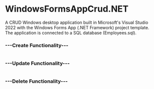 # WindowsFormsAppCrud.NET  
A CRUD Windows desktop application built in Microsoft's Visual Studio 2022 with the Windows Forms App (.NET Framework) project template.  
The application is connected to a SQL database (Employees.sql).

### ---Create Functionality---
![]()  

### ---Update Functionality---
![]()  

### ---Delete Functionality---
![]() 
